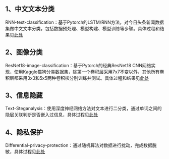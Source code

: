 
## 1、中文文本分类
 RNN-test-classification：基于Pytorch的LSTM/RNN方法，对今日头条新闻数据集做中文文本分类，包括数据预处理、模型构建、模型训练等步骤。具体过程和结果见[此处](https://github.com/XuekaiChen/Information-content-security/tree/main/1.%20RNN-text-classfication)

## 2、图像分类
 ResNet18-image-classification：基于Pytorch的经典ResNet18 CNN网络实现，使用Kaggle猫狗分类数据集，除第一个卷积层采用7x7不变以外，其他所有卷积层都采用3x3和5x5两种卷积核分别训练并测试。具体过程和结果见[此处](https://github.com/XuekaiChen/Information-content-security/tree/main/2.%20ResNet18-image-classification)

## 3、信息隐藏
  Text-Steganalysis：使用深度神经网络方法对文本进行二分类，通过单词之间的隐层关联判断是否嵌入过信息，具体过程见[此处](https://github.com/XuekaiChen/Information-content-security/tree/main/3.%20Text-Steganalysis)

## 4、隐私保护
  Differential-privacy-protection：通过随机算法对数据进行扰动，完成数据脱敏，具体过程见[此处](https://github.com/XuekaiChen/Information-content-security/tree/main/4.%20Differential-privacy-protection)
